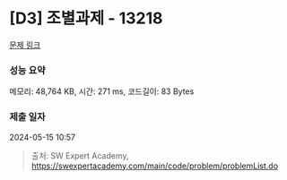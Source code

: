 # [D3] 조별과제 - 13218 

[문제 링크](https://swexpertacademy.com/main/code/problem/problemDetail.do?contestProbId=AXzjvCCq-PwDFASs) 

### 성능 요약

메모리: 48,764 KB, 시간: 271 ms, 코드길이: 83 Bytes

### 제출 일자

2024-05-15 10:57



> 출처: SW Expert Academy, https://swexpertacademy.com/main/code/problem/problemList.do